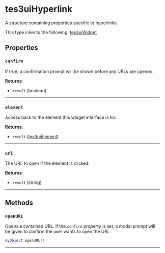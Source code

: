 # tes3uiHyperlink
<div class="search_terms" style="display: none">tes3uihyperlink, hyperlink</div>

<!---
	This file is autogenerated. Do not edit this file manually. Your changes will be ignored.
	More information: https://github.com/MWSE/MWSE/tree/master/docs
-->

A structure containing properties specific to hyperlinks.

This type inherits the following: [tes3uiWidget](../../types/tes3uiWidget)
## Properties

### `confirm`
<div class="search_terms" style="display: none">confirm</div>

If true, a confirmation prompt will be shown before any URLs are opened.

**Returns**:

* `result` (boolean)

***

### `element`
<div class="search_terms" style="display: none">element</div>

Access back to the element this widget interface is for.

**Returns**:

* `result` ([tes3uiElement](../../types/tes3uiElement))

***

### `url`
<div class="search_terms" style="display: none">url</div>

The URL to open if the element is clicked.

**Returns**:

* `result` (string)

***

## Methods

### `openURL`
<div class="search_terms" style="display: none">openurl, url</div>

Opens a contained URL. If the `confirm` property is set, a modal prompt will be given to confirm the user wants to open the URL.

```lua
myObject:openURL()
```

***


